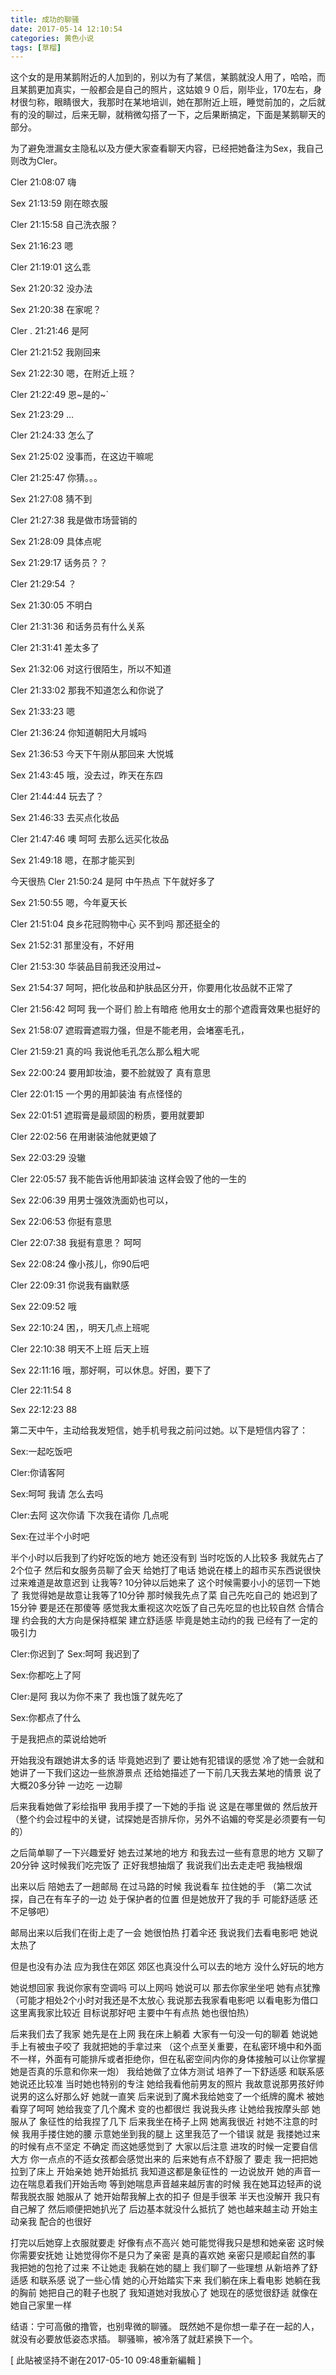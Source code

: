 ```yaml
---
title: 成功的聊骚
date: 2017-05-14 12:10:54
categories: 黄色小说
tags: [草榴]
---
```

这个女的是用某鹅附近的人加到的，别以为有了某信，某鹅就没人用了，哈哈，而且某鹅更加真实，一般都会是自己的照片，这姑娘９０后，刚毕业，170左右，身材很匀称，眼睛很大，我那时在某地培训，她在那附近上班，睡觉前加的，之后就有的没的聊过，后来无聊，就稍微勾搭了一下，之后果断搞定，下面是某鹅聊天的部分。

为了避免泄漏女主隐私以及方便大家查看聊天内容，已经把她备注为Sex，我自己则改为Cler。

Cler      21:08:07
嗨

Sex          21:13:59
刚在晾衣服

Cler      21:15:58
自己洗衣服？

Sex            21:16:23
嗯

Cler      21:19:01
这么乖

Sex          21:20:32
没办法

Sex            21:20:38
在家呢？

Cler      . 21:21:46
是阿

Cler      21:21:52
我刚回来

Sex          21:22:30
嗯，在附近上班？

Cler      21:22:49
恩~是的~`

Sex            21:23:29
...

Cler      21:24:33
怎么了

Sex            21:25:02
没事而，在这边干嘛呢

Cler      21:25:47
你猜。。。 

Sex          21:27:08
猜不到

Cler      21:27:38
我是做市场营销的

Sex          21:28:09
具体点呢

Sex          21:29:17 
话务员？？

Cler      21:29:54
？

Sex            21:30:05
不明白

Cler      21:31:36
和话务员有什么关系 

Cler      21:31:41
差太多了

Sex          21:32:06
对这行很陌生，所以不知道

Cler      21:33:02
那我不知道怎么和你说了

Sex            21:33:23
嗯

Cler      21:36:24
你知道朝阳大月城吗

Sex            21:36:53
今天下午刚从那回来
大悦城


Sex            21:43:45
哦，没去过，昨天在东四

Cler      21:44:44
玩去了？ 

Sex          21:46:33
去买点化妆品

Cler      21:47:46
噢 呵呵 去那么远买化妆品

Sex          21:49:18
嗯，在那才能买到

今天很热
Cler      21:50:24
是阿 中午热点 下午就好多了

Sex          21:50:55
嗯，今年夏天长

Cler      21:51:04
良乡花冠购物中心  买不到吗 那还挺全的

Sex            21:52:31
那里没有，不好用

Cler      21:53:30
华装品目前我还没用过~

Sex          21:54:37
呵呵，把化妆品和护肤品区分开，你要用化妆品就不正常了

Cler      21:56:42
呵呵 我一个哥们 脸上有暗疮 他用女士的那个遮霞膏效果也挺好的

Sex          21:58:07
遮瑕膏遮瑕力强，但是不能老用，会堵塞毛孔，

Cler      21:59:21
真的吗 我说他毛孔怎么那么粗大呢

Sex          22:00:24
要用卸妆油，要不脸就毁了 真有意思

Cler      22:01:15
一个男的用卸装油 有点怪怪的

Sex          22:01:51
遮瑕膏是最顽固的粉质，要用就要卸

Cler      22:02:56
在用谢装油他就更娘了

Sex            22:03:29
没辙

Cler      22:05:57
我不能告诉他用卸装油  这样会毁了他的一生的

Sex          22:06:39
用男士强效洗面奶也可以，

Sex            22:06:53
你挺有意思

Cler      22:07:38
我挺有意思？ 呵呵

Sex          22:08:24 
像小孩儿，你90后吧 

Cler      22:09:31
你说我有幽默感


Sex            22:09:52
哦

Sex            22:10:24
困，，明天几点上班呢

Cler      22:10:38
明天不上班 后天上班

Sex            22:11:16
哦，那好啊，可以休息。好困，要下了

Cler      22:11:54
8

Sex          22:12:23 
88 




第二天中午，主动给我发短信，她手机号我之前问过她。以下是短信内容了：

Sex:一起吃饭吧

Cler:你请客阿

Sex:呵呵  我请 怎么去吗

Cler:去阿 这次你请 下次我在请你 几点呢

Sex:在过半个小时吧



半个小时以后我到了约好吃饭的地方 她还没有到 当时吃饭的人比较多 我就先占了2个位子 然后和女服务员聊了会天 给她打了电话 她说在楼上的超市买东西说很快过来难道是故意迟到 让我等?
10分钟以后她来了 这个时候需要小小的惩罚一下她了 我觉得她是故意让我等了10分钟 那时候我先点了菜 自己先吃自己的 她迟到了15分钟 要是还在那傻等 感觉我太重视这次吃饭了自己先吃显的也比较自然 合情合理 约会我的大方向是保持框架 建立舒适感 毕竟是她主动约的我 已经有了一定的吸引力

Cler:你迟到了
Sex:呵呵  我迟到了

Sex:你都吃上了阿

Cler:是阿 我以为你不来了 我也饿了就先吃了

Sex:你都点了什么

于是我把点的菜说给她听

开始我没有跟她讲太多的话 毕竟她迟到了 要让她有犯错误的感觉 冷了她一会就和她讲了一下我们这边一些旅游景点  还给她描述了一下前几天我去某地的情景 说了大概20多分钟
一边吃 一边聊

后来我看她做了彩绘指甲 我用手摸了一下她的手指 说 这是在哪里做的 然后放开 （整个约会过程中的关键，试探她是否排斥你，另外不谄媚的夸奖是必须要有一句的）

之后简单聊了一下兴趣爱好 她去过某地的地方 和我去过一些有意思的地方  又聊了20分钟 这时候我们吃完饭了 正好我想抽烟了 我说我们出去走走吧 我抽根烟


出来以后 陪她去了一趟邮局 在过马路的时候 我说看车 拉住她的手
（第二次试探，自己在有车子的一边 处于保护者的位置 但是她放开了我的手 可能舒适感 还不足够吧）


邮局出来以后我们在街上走了一会 她很怕热 打着伞还 我说我们去看电影吧  她说太热了

但是也没有办法 应为我住在郊区 郊区也真没什么可以去的地方 没什么好玩的地方

她说想回家 我说你家有空调吗 可以上网吗 她说可以 那去你家坐坐吧  她有点犹豫 （可能才相处2个小时对我还是不太放心 我说那去我家看电影吧 以看电影为借口 这里离我家比较近 目标说那好吧  主要中午有点热 她也很怕热）

后来我们去了我家 她先是在上网 我在床上躺着 大家有一句没一句的聊着 她说她手上有被虫子咬了 我就把她的手拿过来 （这个点至关重要，在私密环境中和外面不一样，外面有可能排斥或者拒绝你，但在私密空间内你的身体接触可以让你掌握她是否真的乐意和你来一炮）
我给她做了立体方测试 培养了一下舒适感 和联系感 她说还比较准 当时她也特别的专注 她给我看他前男友的照片 我故意说那男孩好帅 说男的这么好那么好 她就一直笑
后来说到了魔术我给她变了一个纸牌的魔术 被她看穿了呵呵 她给我变了几个魔术 变的也都很烂 我说我头疼 让她给我按摩头部 她服从了 象征性的给我捏了几下 后来我坐在椅子上网 她离我很近 衬她不注意的时候 我用手搂住她的腰 示意她坐到我的腿上 这里我范了一个错误 就是 我搂她过来的时候有点不坚定 不确定 而这她感觉到了 大家以后注意  进攻的时候一定要自信 大方 你一点点的不适女孩都会感觉出来的 后来她有点不舒服了 要走 我一把把她拉到了床上 开始亲她 她开始抵抗 我知道这都是象征性的 一边说放开 她的声音一边在喘息着我们开始舌吻 等到她喘息声音越来越厉害的时候 我在她耳边轻声的说 帮我脱衣服 她服从了 她开始帮我解上衣的扣子 但是手很苯  半天也没解开 我只有自己解了 然后顺便把她扒光了 后边基本就没什么抵抗了 她也越来越主动 开始主动亲我 配合的也很好


打完以后她穿上衣服就要走 好像有点不高兴 她可能觉得我只是想和她亲密 这时候你需要安抚她  让她觉得你不是只为了亲密  是真的喜欢她 亲密只是顺起自然的事 我把她的包抢了过来 不让她走 我躺在她的腿上 我们聊了一些理想  从新培养了舒适感 和联系感 说了一些心情 她的心开始踏实下来 我们躺在床上看电影  她躺在我的胸前 她把自己的鞋子也脱了 我知道她对我放心了 她现在的感觉很舒适 就像在她自己家里一样


结语：宁可高傲的撸管，也别卑微的聊骚。
既然她不是你想一辈子在一起的人，就没有必要放低姿态求插。
聊骚嘛，被冷落了就赶紧换下一个。





[ 此貼被坚持不谢在2017-05-10 09:48重新編輯 ]